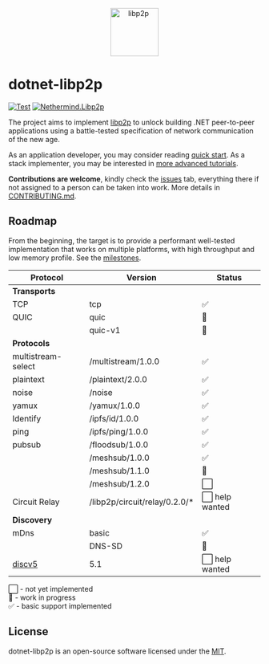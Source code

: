 <p align="center">
  <picture>
    <source media="(prefers-color-scheme: dark)" srcset="https://github.com/libp2p/libp2p/blob/master/logo/white-bg-2.png?raw=true">
    <source media="(prefers-color-scheme: light)" srcset="https://github.com/libp2p/libp2p/blob/master/logo/black-bg-2.png?raw=true">
    <img alt="libp2p" src="https://github.com/libp2p/libp2p/blob/master/logo/black-bg-2.png?raw=true" height="96">
  </picture>
</p>

# dotnet-libp2p

[![Test](https://github.com/nethermindeth/dotnet-libp2p/actions/workflows/test.yml/badge.svg)](https://github.com/nethermindeth/dotnet-libp2p/actions/workflows/test.yml)
[![Nethermind.Libp2p](https://img.shields.io/nuget/v/Nethermind.Libp2p)](https://www.nuget.org/packages/Nethermind.Libp2p)

The project aims to implement [libp2p](https://libp2p.io) to unlock building .NET peer-to-peer applications using a battle-tested specification of network communication of the new age.

As an application developer, you may consider reading [quick start](./docs/README.md).
As a stack implementer, you may be interested in [more advanced tutorials](./docs/development/README.md).

**Contributions are welcome**, kindly check the [issues](https://github.com/NethermindEth/dotnet-libp2p/issues) tab, everything there if not assigned to a person can be taken into work. More details in [CONTRIBUTING.md](./CONTRIBUTING.md).

## Roadmap

From the beginning, the target is to provide a performant well-tested implementation that works on multiple platforms, with high throughput and low memory profile.
See the [milestones](https://github.com/NethermindEth/dotnet-libp2p/milestones).

| Protocol           | Version            | Status          |
|--------------------|--------------------|-----------------|
| **Transports**
| TCP                | tcp                | ✅             |
| QUIC               | quic               | 🚧             |
|                    | quic-v1            | 🚧             |
| **Protocols**
| multistream-select | /multistream/1.0.0 | ✅             |
| plaintext          | /plaintext/2.0.0   | ✅             |
| noise              | /noise             | ✅             |
| yamux              | /yamux/1.0.0       | ✅             |
| Identify           | /ipfs/id/1.0.0     | ✅             |
| ping               | /ipfs/ping/1.0.0   | ✅             |
| pubsub             | /floodsub/1.0.0    | ✅             |
|                    | /meshsub/1.0.0     | ✅             |
|                    | /meshsub/1.1.0     | 🚧             |
|                    | /meshsub/1.2.0     | ⬜             |
| Circuit Relay      | /libp2p/circuit/relay/0.2.0/* | ⬜ help wanted |
| **Discovery**
| mDns               | basic              | ✅             |
|                    | DNS-SD             | 🚧             |
| [discv5](https://github.com/Pier-Two/Lantern.Discv5) | 5.1 | ⬜ help wanted |

⬜ - not yet implemented<br>
🚧 - work in progress<br>
✅ - basic support implemented

## License

dotnet-libp2p is an open-source software licensed under the [MIT](https://github.com/nethermindeth/dotnet-libp2p/blob/main/LICENSE).
